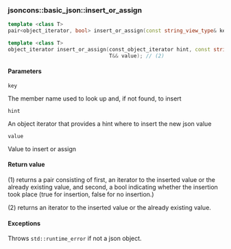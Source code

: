 ### jsoncons::basic_json::insert_or_assign

```c++
template <class T>
pair<object_iterator, bool> insert_or_assign(const string_view_type& key, T&& value); // (1)

template <class T>
object_iterator insert_or_assign(const_object_iterator hint, const string_view_type& key, 
                                 T&& value); // (2)
```

#### Parameters

    key
The member name used to look up and, if not found, to insert

    hint        
An object iterator that provides a hint where to insert the new json value

    value
Value to insert or assign

#### Return value

(1) returns a pair consisting of first, an iterator to the inserted value 
or the already existing value, 
and second, a bool indicating whether the insertion took place
(true for insertion, false for no insertion.)

(2) returns an iterator to the inserted value 
or the already existing value. 

#### Exceptions

Throws `std::runtime_error` if not a json object.

